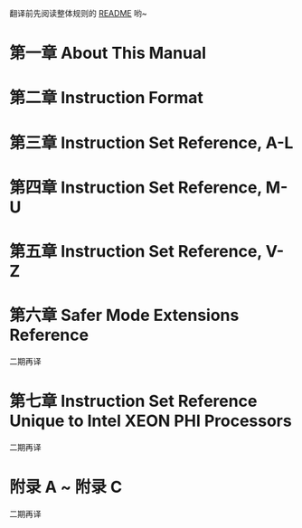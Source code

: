 翻译前先阅读整体规则的 [README](https://github.com/sunym1993/flash-linux0.11-talk/blob/main/Intel%20%E6%89%8B%E5%86%8C%E4%B8%AD%E6%96%87%E7%89%88/README.md) 哟~

# 第一章 About This Manual

# 第二章 Instruction Format

# 第三章 Instruction Set Reference, A-L

# 第四章 Instruction Set Reference, M-U

# 第五章 Instruction Set Reference, V-Z

# 第六章 Safer Mode Extensions Reference

二期再译

# 第七章 Instruction Set Reference Unique to Intel XEON PHI Processors

二期再译

# 附录 A ~ 附录 C

二期再译
